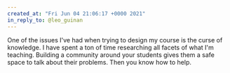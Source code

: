```yaml
---
created_at: "Fri Jun 04 21:06:17 +0000 2021"
in_reply_to: @leo_guinan
---
```


One of the issues I've had when trying to design my course is the curse of knowledge. I have spent a ton of time researching all facets of what I'm teaching. Building a community around your students gives them a safe space to talk about their problems. Then you know how to help.